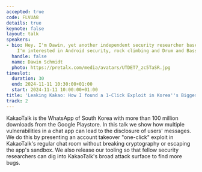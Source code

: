 ```yaml
---
accepted: true
code: FLVUA8
details: true
keynote: false
layout: talk
speakers:
- bio: Hey. I'm Dawin, yet another independent security researcher based in Munich.
    I'm interested in Android security, rock climbing and Drum and Bass music.
  handle: false
  name: Dawin Schmidt
  photo: https://pretalx.com/media/avatars/UTDET7_zc5TaSR.jpg
timeslot:
  duration: 30
  end: 2024-11-11 10:30:00+01:00
  start: 2024-11-11 10:00:00+01:00
title: 'Leaking Kakao: How I found a 1-Click Exploit in Korea''s Biggest Chat App'
track: 2
---
```


KakaoTalk is the WhatsApp of South Korea with more than 100 million downloads from the Google Playstore.
In this talk we show how multiple vulnerabilities in a chat app can lead to the disclosure of users' messages.
We do this by presenting an account takeover "one-click" exploit in KakaoTalk's regular chat room without breaking cryptography or escaping the app's sandbox.
We also release our tooling so that fellow security researchers can dig into KakaoTalk's broad attack surface to find more bugs.
